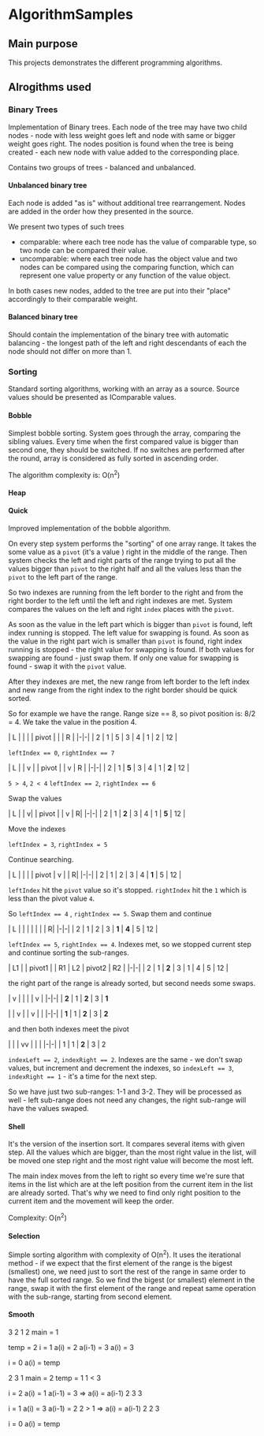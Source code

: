 # AlgorithmSamples

## Main purpose

This projects demonstrates the different programming algorithms.

## Alrogithms used

### Binary Trees

Implementation of Binary trees.
Each node of the tree may have two child nodes - node with less weight goes left and
node with same or bigger weight goes right. The nodes position is found when the tree
is being created - each new node with value added to the corresponding place.

Contains two groups of trees - balanced and unbalanced. 

#### Unbalanced binary tree

Each node is added "as is" without additional tree rearrangement. Nodes are added in the order
how they presented in the source.

We present two types of such trees

- comparable: where each tree node has the  value of comparable type, so two node can be compared their value.
- uncomparable: where each tree node has the object value and two nodes can be compared
    using the comparing function, which can represent one value property or any function of
    the value object.

In both cases new nodes, added to the tree are put into their "place" accordingly
to their comparable weight.

#### Balanced binary tree

Should contain the implementation of the binary tree with automatic balancing - 
the longest path of the left and right descendants of each the node should not differ on
more than 1.

### Sorting

Standard sorting algorithms, working with an array as a source. Source values should be presented as
IComparable values.

#### Bobble

Simplest bobble sorting.
System goes through the array, comparing the sibling values. Every time when the first compared
value is bigger than second one, they should be switched. If no switches are performed after the
round, array is considered as fully sorted in ascending order.

The algorithm complexity is: O(n<sup>2</sup>)

#### Heap

#### Quick

Improved implementation of the bobble algorithm. 

On every step system performs the "sorting" of one array range. It takes the some value as a `pivot` (it's a value )
right in the middle of the range. Then system checks the left and right parts of the range trying to put all the
values bigger than `pivot` to the right half and all the values less than the `pivot` to the left part of the range.

So two indexes are running from the left border to the right and from the right border to the left until the left and 
right indexes are met. System compares the values on the left and right `index` places with the `pivot`. 

As soon as the value in the left part which is bigger than `pivot` is found, left index running is stopped. The 
left value for swapping is found. As soon as the value in the right part wich is smaller than `pivot` is
found, right index running is stopped - the right value for swapping is found. 
If both values for swapping are found - just swap them.
If only one value for swapping is found - swap it with the `pivot` value.

After they indexes are met, the new range from left border to the left index and new range from the right index
to the right border should be quick sorted.


So for example we have the range. 
Range size == 8, so pivot position is: 8/2 = 4. We take the value in the position 4.

| L | | |  | pivot | |    | R |
|-|-|
| 2 | 1 | 5 | 3 | 4 | 1 |  2 | 12 |

`leftIndex == 0`, `rightIndex == 7`

| L | | v | |  pivot |   | v | R |
|-|-|
| 2 | 1 | **5** | 3 | 4 | 1 |  **2** | 12 |

`5 > 4`, `2 < 4`
`leftIndex == 2`, `rightIndex == 6`

Swap the values

| L | | v|  | pivot | | v | R|
|-|-|
| 2 | 1 | **2** | 3 | 4 | 1 | **5** |  12 |

Move the indexes

`leftIndex = 3`, `rightIndex = 5`

Continue searching.

| L | | |  | pivot | v |  | R|
|-|-|
| 2 | 1 | 2 | 3 | 4 | **1** | 5 |  12 |

`leftIndex` hit the `pivot` value so it's stopped.
`rightIndex` hit the `1` which is less than the pivot value `4`.

So `leftIndex == 4` , `rightIndex == 5`.
Swap them and continue

| L | | |  |  |  |  | R|
|-|-|
| 2 | 1 | 2 | 3 | **1** | **4** | 5 |  12 |

`leftIndex == 5`, `rightIndex == 4`. Indexes met, so we stopped current step and continue sorting the sub-ranges.

| L1 | | pivot1 |  | R1 | L2 | pivot2 | R2 |
|-|-|
| 2 | 1 | **2** | 3 | 1 | 4 | 5 |  12 |

the right part of the range is already sorted, but second needs some swaps.


| v | |  |  | v | 
|-|-|
| **2** | 1 | **2** | 3 | **1**


|  | v |  | v |  | 
|-|-|
| **1** | 1 | **2** | 3 | **2**

and then both indexes meet the pivot

|  |  | vv |  |  | 
|-|-|
| 1 | 1 | **2** | 3 | 2

`indexLeft == 2`, `indexRight == 2`. Indexes are the same - we don't swap values,  but increment and
decrement the indexes, so `indexLeft == 3`, `indexRight == 1` - it's a time for the next step.

So we have just two sub-ranges: 1-1 and 3-2. They will be processed as well - left sub-range does not need any
changes, the right sub-range will have the values swaped.

#### Shell

It's the version of the insertion sort. It compares several items with given step. All the values which are bigger, than
the most right value in the list, will be moved one step right and the most right value will become the most left.

The main index moves from the left to right so every time we're sure that items in the list which are  at the left
position from the current item in the list are already sorted. That's why we need to find only right position to the
current item and the movement will keep the order.

Complexity: O(n<sup>2</sup>)

#### Selection

Simple sorting algorithm with complexity of O(n<sup>2</sup>). It uses the iterational method - if we expect that
the first element of the range is the bigest (smallest) one, we need just to sort the rest of the range in same
order to have the full sorted range. So we find the bigest (or smallest) element in the range, swap it with the 
first element of the range and repeat same operation with the sub-range, starting from second element.


#### Smooth

3 2 1
  2
main = 1

temp = 2
i = 1
a(i) = 2
a(i-1) = 3
a(i) = 3

i = 0
a(i) = temp

2 3 1
main = 2
temp = 1
1 < 3

i = 2
a(i) = 1
a(i-1) = 3
=> a(i) = a(i-1)
2 3 3

i = 1
a(i) = 3
a(i-1) = 2
2 > 1 => a(i) = a(i-1)
2 2 3

i = 0
a(i) = temp